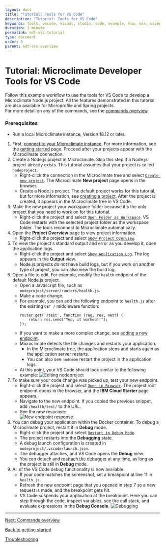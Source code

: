 ```yaml
---
layout: docs
title: "Tutorial: Tools for VS Code"
description: "Tutorial: Tools for VS Code"
keywords: tools, vscode, visual, studio, code, example, how, use, using, tutorial, Microclimate Developer Tools for VS Code tutorial
duration: 1 minute
permalink: mdt-vsc-tutorial
type: document
order: 5
parent: mdt-vsc-overview
---
```


# Tutorial: Microclimate Developer Tools for VS Code

Follow this example workflow to use the tools for VS Code to develop a Microclimate Node.js project. All the features demonstrated in this tutorial are also available for Microprofile and Spring projects.<br>
For more detail on any of the commands, see the [commands overview](mdt-vsc-commands-overview).

### Prerequisites
- Run a local Microclimate instance, Version 18.12 or later.

1. First, [connect to your Microclimate instance](mdt-vsc-commands-connection#new-default-local-microclimate-connection). For more information, see the [getting started](mdt-vsc-getting-started) page. Proceed after your projects appear with the Microclimate connection.
2. Create a Node.js project in Microclimate. Skip this step if a Node.js project already exists. This tutorial assumes that your project is called `nodeproject`.
    - Right-click the connection in the Microclimate tree and select [`Create new project`](mdt-vsc-commands-connection). The Microclimate **New project** page opens in the browser.
    - Create a Node.js project. The default project works for this tutorial, but for more information, see [creating a project](creatingaproject). After the project is created, it appears in the Microclimate tree in VS Code.
3. Make the new project your workspace folder because it's the only project that you need to work on for this tutorial.
    - Right-click the project and select [`Open Folder as Workspace`](mdt-vsc-commands-project#open-folder-as-workspace). VS Code restarts with the selected project folder as the workspace folder. The tools reconnect to Microclimate automatically.
4. Open the **Project Overview** page to view project information.
    - Right-click the project and select [`Show Project Overview`](mdt-vsc-commands-project#show-project-overview).
5. To view the project's standard output and error as you develop it, open the application logs.
    - Right-click the project and select [`Show Application Log`](mdt-vsc-commands-project#show-application-log). The log appears in the **Output** view.
    - Node.js projects do not have build logs, but if you work on another type of project, you can also view the build log.
6. Open a file to edit. For example, modify the `health` endpoint of the default Node.js project.
    - Open a Javascript file, such as `nodeproject/server/routers/health.js`.
    - Make a code change.
    - For example, you can add the following endpoint to `health.js` after the existing `GET /` middleware function:
        ```
        router.get('/test', function (req, res, next) {
            return res.send("Yep, it worked!!");
        });
        ```
    - If you want to make a more complex change, see [adding a new endpoint](addendpoint).
    - Microclimate detects the file changes and restarts your application.
        - In the Microclimate tree, the application stops and starts again as the application server restarts.
        - You can also see `nodemon` restart the project in the application logs.
    - At this point, your VS Code should look similar to the following example:
    ![Editing nodeproject](dist/images/mdt-vsc/tutorial-1.png)
7. To make sure your code change was picked up, test your new endpoint.
    - Right-click the project and select [`Open in Browser`](mdt-vsc-commands-project#open-in-browser). The project root endpoint opens in the browser, and the **IBM Cloud Starter** page appears.
    - Navigate to the new endpoint. If you copied the previous snippet, add `/health/test/` to the URL.
    - See the new response:<br>
    ![New endpoint response](dist/images/mdt-vsc/tutorial-2.png)
8. You can debug your application within the Docker container. To debug a Microclimate project, restart it in **Debug** mode.
    - Right-click the project and select [`Restart in Debug Mode`](mdt-vsc-commands-restart-and-debug#restart).
    - The project restarts into the **Debugging** state.
    - A debug launch configuration is created in `nodeproject/.vscode/launch.json`.
    - The debugger attaches, and VS Code opens the **Debug** view.
    - You can detach and [reattach the debugger](mdt-vsc-commands-restart-and-debug#attach-debugger) at any time, as long as the project is still in **Debug** mode.
9. All of the VS Code debug functionality is now available.
    - If your code matches the screenshot, set a breakpoint at line 11 in `health.js`.
    - Refresh the new endpoint page that you opened in step 7 so a new request is made, and the breakpoint gets hit.
    - VS Code suspends your application at the breakpoint. Here you can step through the code, inspect variables, see the call stack, and evaluate expressions in the **Debug Console**.
    ![Debugging](dist/images/mdt-vsc/tutorial-3.png)

***

[Next: Commands overview](mdt-vsc-commands-overview)

[Back to getting started](mdt-vsc-getting-started)

[Troubleshooting](mdt-vsc-troubleshooting)
